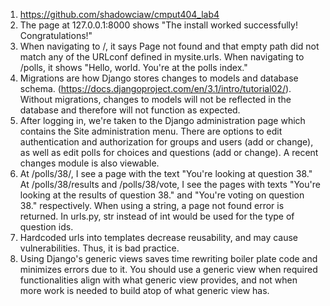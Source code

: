1. https://github.com/shadowciaw/cmput404_lab4
2. The page at 127.0.0.1:8000 shows "The install worked successfully! Congratulations!"
3. When navigating to /, it says Page not found and that empty path did not match any of the URLconf defined in mysite.urls. When navigating to /polls, it shows "Hello, world. You're at the polls index."
4. Migrations are how Django stores changes to models and database schema. (https://docs.djangoproject.com/en/3.1/intro/tutorial02/). Without migrations, changes to models will not be reflected in the database and therefore will not function as expected.
5. After logging in, we're taken to the Django administration page which contains the Site administration menu. There are options to edit authentication and authorization for groups and users (add or change), as well as edit polls for choices and questions (add or change). A recent changes module is also viewable.
6. At /polls/38/, I see a page with the text "You're looking at question 38." At /polls/38/results and /polls/38/vote, I see the pages with texts "You're looking at the results of question 38." and "You're voting on question 38." respectively. When using a string, a page not found error is returned. In urls.py, str instead of int would be used for the type of question ids.
7. Hardcoded urls into templates decrease reusability, and may cause vulnerabilities. Thus, it is bad practice.
8. Using Django's generic views saves time rewriting boiler plate code and minimizes errors due to it. You should use a generic view when required functionalities align with what generic view provides, and not when more work is needed to build atop of what generic view has.
